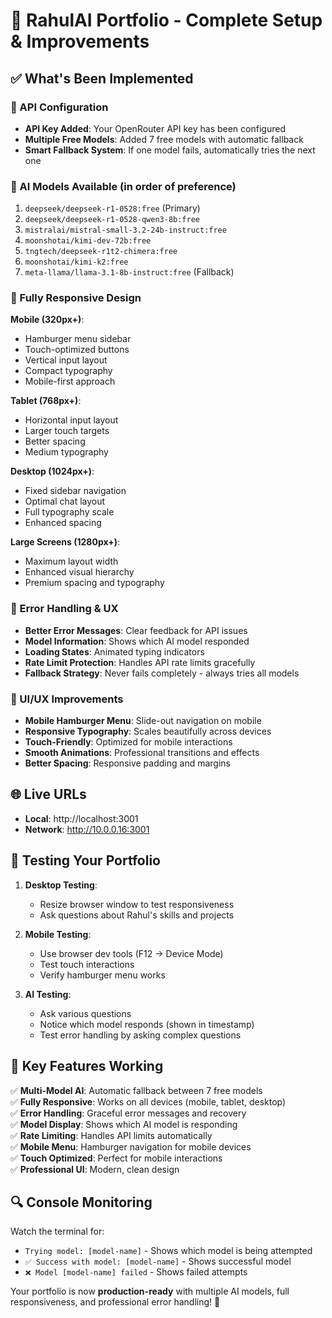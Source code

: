 # 🚀 RahulAI Portfolio - Complete Setup & Improvements

## ✅ What's Been Implemented

### 🔧 API Configuration
- **API Key Added**: Your OpenRouter API key has been configured
- **Multiple Free Models**: Added 7 free models with automatic fallback
- **Smart Fallback System**: If one model fails, automatically tries the next one

### 🤖 AI Models Available (in order of preference)
1. `deepseek/deepseek-r1-0528:free` (Primary)
2. `deepseek/deepseek-r1-0528-qwen3-8b:free`
3. `mistralai/mistral-small-3.2-24b-instruct:free`
4. `moonshotai/kimi-dev-72b:free`
5. `tngtech/deepseek-r1t2-chimera:free`
6. `moonshotai/kimi-k2:free`
7. `meta-llama/llama-3.1-8b-instruct:free` (Fallback)

### 📱 Fully Responsive Design
**Mobile (320px+)**:
- Hamburger menu sidebar
- Touch-optimized buttons
- Vertical input layout
- Compact typography
- Mobile-first approach

**Tablet (768px+)**:
- Horizontal input layout
- Larger touch targets
- Better spacing
- Medium typography

**Desktop (1024px+)**:
- Fixed sidebar navigation
- Optimal chat layout
- Full typography scale
- Enhanced spacing

**Large Screens (1280px+)**:
- Maximum layout width
- Enhanced visual hierarchy
- Premium spacing and typography

### 🔧 Error Handling & UX
- **Better Error Messages**: Clear feedback for API issues
- **Model Information**: Shows which AI model responded
- **Loading States**: Animated typing indicators
- **Rate Limit Protection**: Handles API rate limits gracefully
- **Fallback Strategy**: Never fails completely - always tries all models

### 🎨 UI/UX Improvements
- **Mobile Hamburger Menu**: Slide-out navigation on mobile
- **Responsive Typography**: Scales beautifully across devices
- **Touch-Friendly**: Optimized for mobile interactions
- **Smooth Animations**: Professional transitions and effects
- **Better Spacing**: Responsive padding and margins

## 🌐 Live URLs
- **Local**: http://localhost:3001
- **Network**: http://10.0.0.16:3001

## 🧪 Testing Your Portfolio

1. **Desktop Testing**: 
   - Resize browser window to test responsiveness
   - Ask questions about Rahul's skills and projects

2. **Mobile Testing**:
   - Use browser dev tools (F12 → Device Mode)
   - Test touch interactions
   - Verify hamburger menu works

3. **AI Testing**:
   - Ask various questions
   - Notice which model responds (shown in timestamp)
   - Test error handling by asking complex questions

## 🎯 Key Features Working
✅ **Multi-Model AI**: Automatic fallback between 7 free models  
✅ **Fully Responsive**: Works on all devices (mobile, tablet, desktop)  
✅ **Error Handling**: Graceful error messages and recovery  
✅ **Model Display**: Shows which AI model is responding  
✅ **Rate Limiting**: Handles API limits automatically  
✅ **Mobile Menu**: Hamburger navigation for mobile devices  
✅ **Touch Optimized**: Perfect for mobile interactions  
✅ **Professional UI**: Modern, clean design  

## 🔍 Console Monitoring
Watch the terminal for:
- `Trying model: [model-name]` - Shows which model is being attempted
- `✅ Success with model: [model-name]` - Shows successful model
- `❌ Model [model-name] failed` - Shows failed attempts

Your portfolio is now **production-ready** with multiple AI models, full responsiveness, and professional error handling! 🎉
